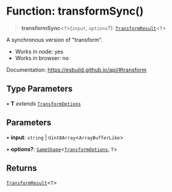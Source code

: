 # Function: transformSync()

> **transformSync**\<`T`\>(`input`, `options`?): [`TransformResult`](../interfaces/TransformResult.md)\<`T`\>

A synchronous version of "transform".

- Works in node: yes
- Works in browser: no

Documentation: https://esbuild.github.io/api/#transform

## Type Parameters

• **T** _extends_ [`TransformOptions`](../interfaces/TransformOptions.md)

## Parameters

• **input**: `string` \| `Uint8Array`\<`ArrayBufferLike`\>

• **options?**: [`SameShape`](../type-aliases/SameShape.md)\<[`TransformOptions`](../interfaces/TransformOptions.md), `T`\>

## Returns

[`TransformResult`](../interfaces/TransformResult.md)\<`T`\>
